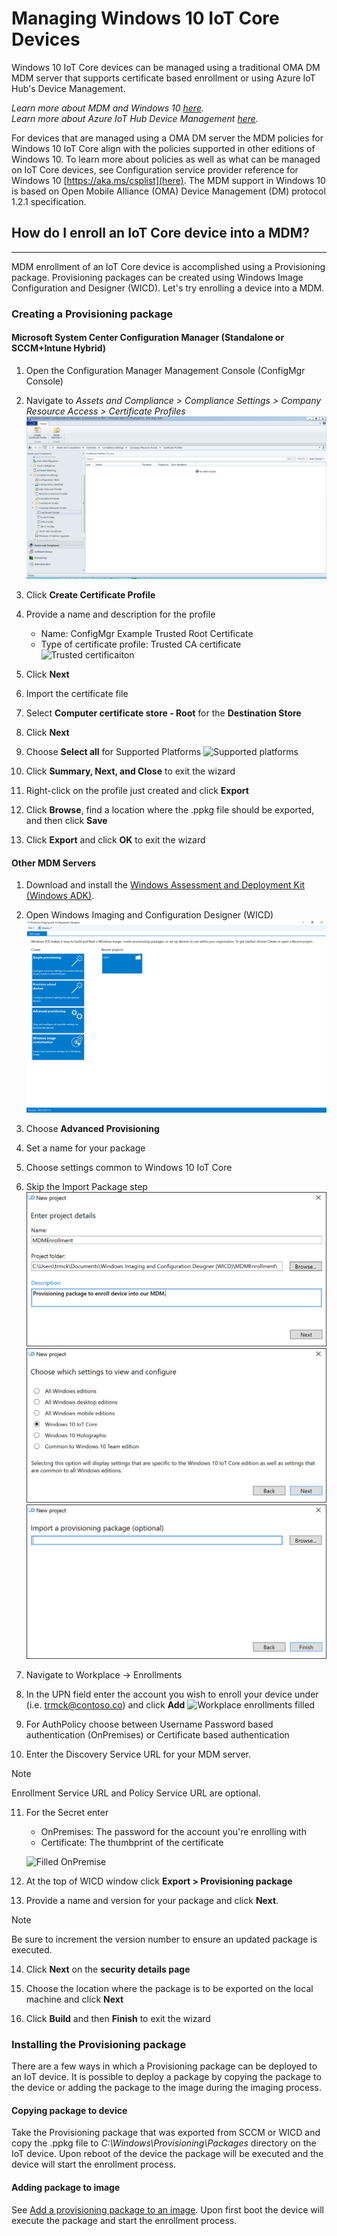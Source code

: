 # Managing Windows 10 IoT Core Devices

Windows 10 IoT Core devices can be managed using a traditional OMA DM MDM server that supports certificate based enrollment or using Azure IoT Hub's Device Management.  

 _Learn more about MDM and Windows 10 [here](https://msdn.microsoft.com/library/windows/hardware/dn914769(v=vs.85).aspx)._  
 _Learn more about Azure IoT Hub Device Management [here](https://azure.microsoft.com/en-us/documentation/articles/iot-hub-device-management-overview/)._  

For devices that are managed using a OMA DM server the MDM policies for Windows 10 IoT Core align with the policies supported in other editions of Windows 10. To learn more about policies as well as what can be managed on IoT Core devices, see Configuration service provider reference for Windows 10 [https://aka.ms/csplist](here). The MDM support in Windows 10 is based on Open Mobile Alliance (OMA) Device Management (DM) protocol 1.2.1 specification.

## How do I enroll an IoT Core device into a MDM?
___
MDM enrollment of an IoT Core device is accomplished using a Provisioning package. Provisioning packages can be created using Windows Image Configuration and Designer (WICD). Let's try enrolling a device into a MDM.

### Creating a Provisioning package

#### Microsoft System Center Configuration Manager (Standalone or SCCM+Intune Hybrid)

1.  Open the Configuration Manager Management Console (ConfigMgr Console)

2.  Navigate to _Assets and Compliance > Compliance Settings > Company Resource Access > Certificate Profiles_
![Certificate Profiles](../media/ManagingDevices/ConfigMgr-Certificate-Profiles.PNG)

3.  Click **Create Certificate Profile**

4.  Provide a name and description for the profile
    - Name: ConfigMgr Example Trusted Root Certificate
     - Type of certificate profile: Trusted CA certificate  
     ![Trusted certificaiton](ConfigMgr-Certificate-Profiles-Wizard.png)

5.  Click **Next**

6.  Import the certificate file

7.  Select **Computer certificate store - Root** for the **Destination Store**

8.  Click **Next**

9.  Choose **Select all** for Supported Platforms
    ![Supported platforms](ConfigMgr-Certificate-Profiles-Wizard-Supported-Platforms)

10. Click **Summary, Next, and Close** to exit the wizard

11. Right-click on the profile just created and click **Export**

12. Click **Browse**, find a location where the .ppkg file should be exported, and then click **Save**

13. Click **Export** and click **OK** to exit the wizard

#### Other MDM Servers

1.  Download and install the [Windows Assessment and Deployment Kit (Windows ADK)](https://developer.microsoft.com/en-us/windows/hardware/windows-assessment-deployment-kit).

2.  Open Windows Imaging and Configuration Designer (WICD)
    ![Windows Imaging and Configuration Designer](../media/ManagingDevices/WICD-Start-Page.png)

3.  Choose **Advanced Provisioning**

4.  Set a name for your package

5.  Choose settings common to Windows 10 IoT Core

6.  Skip the Import Package step
    ![WICD-New-Project-Details](../media/ManagingDevices/WICD-Advanced-Provisioning-New-Project-Details.PNG) 
    ![WICD-New-Project-Editions](../media/ManagingDevices/WICD-Advanced-Provisioning-New-Project-Editions.PNG) 
    ![WICD-New-Project-Import](../media/ManagingDevices/WICD-Advanced-Provisioning-New-Project-Import.PNG)

7. Navigate to Workplace -> Enrollments

8.  In the UPN field enter the account you wish to enroll your device under (i.e. trmck@contoso.co) and click **Add**
    ![Workplace enrollments filled](WICD-Workplace-Enrollments-UPN-Filled.png)

9. For AuthPolicy choose between Username Password based authentication (OnPremises) or Certificate based authentication

10. Enter the Discovery Service URL for your MDM server.

> [!NOTE]
> Enrollment Service URL and Policy Service URL are optional.

11. For the Secret enter  
    - OnPremises: The password for the account you're enrolling with  
    - Certificate: The thumbprint of the certificate
    
    ![Filled OnPremise](WICD-Workplace-Enrollments-UPN-Details-Filled-OnPremise.png)  

12. At the top of WICD window click **Export > Provisioning package**

13. Provide a name and version for your package and click **Next**. 

> [!NOTE]
> Be sure to increment the version number to ensure an updated package is executed.

14. Click **Next** on the **security details page**

15. Choose the location where the package is to be exported on the local machine and click **Next**

16. Click **Build** and then **Finish** to exit the wizard

### Installing the Provisioning package

There are a few ways in which a Provisioning package can be deployed to an IoT device. It is possible to deploy a package by copying the package to the device or adding the package to the image during the imaging process.

#### Copying package to device

Take the Provisioning package that was exported from SCCM or WICD and copy the .ppkg file to _C:\Windows\Provisioning\Packages_ directory on the IoT device. Upon reboot of the device the package will be executed and the device will start the enrollment process.

#### Adding package to image

See [Add a provisioning package to an image](https://msdn.microsoft.com/en-us/windows/hardware/commercialize/manufacture/iot/add-a-provisioning-package-to-an-image). Upon first boot the device will execute the package and start the enrollment process.
